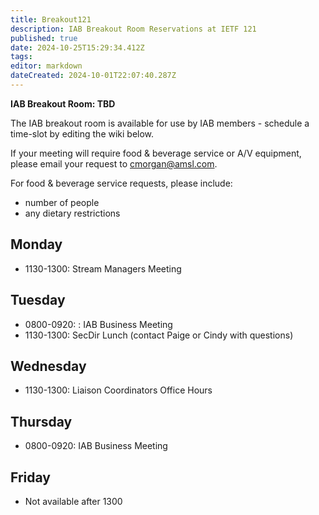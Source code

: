 ```yaml
---
title: Breakout121
description: IAB Breakout Room Reservations at IETF 121
published: true
date: 2024-10-25T15:29:34.412Z
tags: 
editor: markdown
dateCreated: 2024-10-01T22:07:40.287Z
---
```


**IAB Breakout Room: TBD**

The IAB breakout room is available for use by IAB members -  schedule a time-slot by editing the wiki below.  

If your meeting will require food & beverage service or A/V equipment, please email your request to cmorgan@amsl.com. 

For food & beverage service requests, please include:

* number of people
* any dietary restrictions


## Monday 

* 1130-1300: Stream Managers Meeting

## Tuesday 

* 0800-0920: : IAB Business Meeting
* 1130-1300: SecDir Lunch (contact Paige or Cindy with questions)

## Wednesday 
* 1130-1300: Liaison Coordinators Office Hours

## Thursday 

* 0800-0920: IAB Business Meeting


## Friday 

* Not available after 1300
